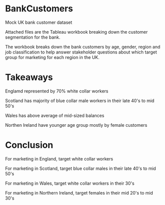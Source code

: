 # BankCustomers
Mock UK bank customer dataset

Attached files are the Tableau workbook breaking down the customer segmentation for the bank.

The workbook breaks down the bank customers by age, gender, region and job classification to help answer stakeholder questions about which target
group for marketing for each region in the UK.

# Takeaways

Englamd represented by 70% white collar workers

Scotland has majority of blue collar male workers in their late 40's to mid 50's

Wales has above average of mid-sized balances

Northen Ireland have younger age group mostly by female customers

# Conclusion

For marketing in England, target white collar workers

For marketing in Scotland, target blue collar males in their late 40's to mid 50's

For marketing in Wales, target white collar workers in their 30's

For marketing in Northern Ireland, target females in their mid 20's to mid 30's
